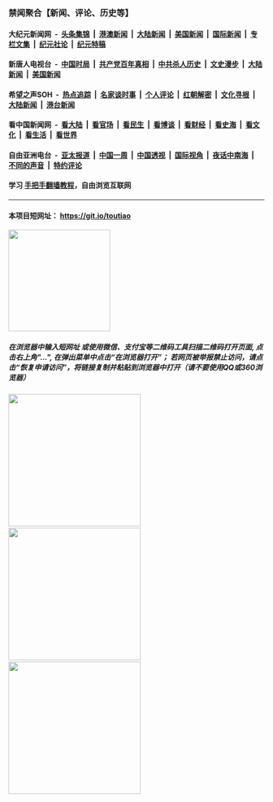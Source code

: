 ### 禁闻聚合【新闻、评论、历史等】

#### 大纪元新闻网 &nbsp;-&nbsp; [头条集锦](indexes/E头条集锦.md?t=02140944) &nbsp;|&nbsp; [港澳新闻](indexes/E港澳新闻.md?t=02140944)  &nbsp;|&nbsp; [大陆新闻](indexes/E大陆新闻.md?t=02140944) &nbsp;|&nbsp; [美国新闻](indexes/E美国新闻.md?t=02140944) &nbsp;|&nbsp; [国际新闻](indexes/E国际新闻.md?t=02140944) &nbsp;|&nbsp; [专栏文集](indexes/E专栏文集.md?t=02140944) &nbsp;|&nbsp; [纪元社论](indexes/E纪元社论.md?t=02140944) &nbsp;|&nbsp; [纪元特稿](indexes/E纪元特稿.md?t=02140944) 

#### 新唐人电视台 &nbsp;-&nbsp; [中国时局](indexes/N中国时局.md?t=02140944) &nbsp;|&nbsp; [共产党百年真相](indexes/N共产党百年真相.md?t=02140944) &nbsp;|&nbsp; [中共杀人历史](indexes/N中共杀人历史.md?t=02140944) &nbsp;|&nbsp; [文史漫步](indexes/N文史漫步.md?t=02140944) &nbsp;|&nbsp; [大陆新闻](indexes/N大陆新闻.md?t=02140944) &nbsp;|&nbsp; [美国新闻](indexes/N美国新闻.md?t=02140944)

#### 希望之声SOH &nbsp;-&nbsp; [热点追踪](indexes/H热点追踪.md?t=02140944) &nbsp;|&nbsp; [名家谈时事](indexes/H名家谈时事.md?t=02140944) &nbsp;|&nbsp; [个人评论](indexes/H个人评论.md?t=02140944)  &nbsp;|&nbsp; [红朝解密](indexes/H红朝解密.md?t=02140944) &nbsp;|&nbsp; [文化寻根](indexes/H文化寻根.md?t=02140944) &nbsp;|&nbsp; [大陆新闻](indexes/H大陆新闻.md?t=02140944) &nbsp;|&nbsp; [港台新闻](indexes/H港台新闻.md?t=02140944)

#### 看中国新闻网 &nbsp;-&nbsp; [看大陆](indexes/S看大陆.md?t=02140944) &nbsp;|&nbsp; [看官场](indexes/S看官场.md?t=02140944) &nbsp;|&nbsp; [看民生](indexes/S看民生.md?t=02140944)  &nbsp;|&nbsp; [看博谈](indexes/S看博谈.md?t=02140944) &nbsp;|&nbsp; [看财经](indexes/S看财经.md?t=02140944) &nbsp;|&nbsp; [看史海](indexes/S看史海.md?t=02140944) &nbsp;|&nbsp; [看文化](indexes/S看文化.md?t=02140944) &nbsp;|&nbsp; [看生活](indexes/S看生活.md?t=02140944) &nbsp;|&nbsp; [看世界](indexes/S看世界.md?t=02140944)

#### 自由亚洲电台 &nbsp;-&nbsp; [亚太报道](indexes/R亚太报道.md?t=02140944) &nbsp;|&nbsp; [中国一周](indexes/R中国一周.md?t=02140944) &nbsp;|&nbsp; [中国透视](indexes/R中国透视.md?t=02140944)  &nbsp;|&nbsp; [国际视角](indexes/R国际视角.md?t=02140944) &nbsp;|&nbsp; [夜话中南海](indexes/R夜话中南海.md?t=02140944) &nbsp;|&nbsp; [不同的声音](indexes/R不同的声音.md?t=02140944) &nbsp;|&nbsp; [特约评论](indexes/R特约评论.md?t=02140944)

#### 学习 [手把手翻墙教程](https://github.com/gfw-breaker/guides/wiki)，自由浏览互联网

----

#### 本项目短网址： https://git.io/toutiao
<img src="https://raw.githubusercontent.com/gfw-breaker/banned-news/master/scripts/img/qr.png" width="200px"/>  

##### 在浏览器中输入短网址 或使用微信、支付宝等二维码工具扫描二维码打开页面, 点击右上角"...", 在弹出菜单中点击“在浏览器打开”； 若网页被举报禁止访问，请点击“恢复申请访问”，将链接复制并粘贴到浏览器中打开（请不要使用QQ或360浏览器）

<img src="https://raw.githubusercontent.com/gfw-breaker/banned-news/master/scripts/img/1.png" width="260px"/> &nbsp; <img src="https://raw.githubusercontent.com/gfw-breaker/banned-news/master/scripts/img/2.png" width="260px"/> &nbsp; <img src="https://raw.githubusercontent.com/gfw-breaker/banned-news/master/scripts/img/3.png" width="260px"/>
